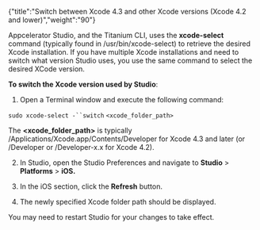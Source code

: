 {"title":"Switch between Xcode 4.3 and other Xcode versions (Xcode 4.2 and lower)","weight":"90"}

Appcelerator Studio, and the Titanium CLI, uses the **xcode-select** command (typically found in /usr/bin/xcode-select) to retrieve the desired Xcode installation. If you have multiple Xcode installations and need to switch what version Studio uses, you use the same command to select the desired XCode version.

**To switch the Xcode version used by Studio**:

1. Open a Terminal window and execute the following command:

  `sudo xcode-select -``switch` `<xcode_folder_path>`

  The **<xcode\_folder\_path>** is typically /Applications/Xcode.app/Contents/Developer for Xcode 4.3 and later (or /Developer or /Developer-x.x for Xcode 4.2).

2. In Studio, open the Studio Preferences and navigate to **Studio** > **Platforms** > **iOS.**

3. In the iOS section, click the **Refresh** button.

4. The newly specified Xcode folder path should be displayed.


You may need to restart Studio for your changes to take effect.

